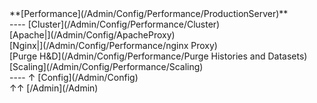 <div class='linkbox'>
**[Performance](/Admin/Config/Performance/ProductionServer)**<br />
----
[Cluster](/Admin/Config/Performance/Cluster)<br />
[Apache|](/Admin/Config/ApacheProxy)<br />
[Nginx|](/Admin/Config/Performance/nginx Proxy)<br />
[Purge H&D](/Admin/Config/Performance/Purge Histories and Datasets)<br />
[Scaling](/Admin/Config/Performance/Scaling)<br />
----
&uarr; [Config](/Admin/Config)<br />
&uarr;&uarr; [/Admin](/Admin)<br />
</div>
